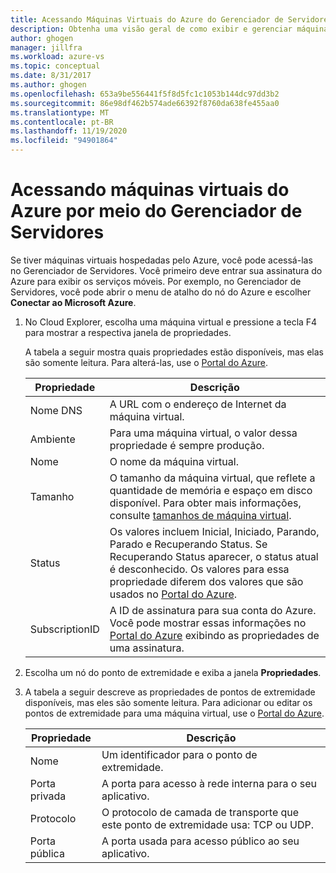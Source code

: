 ```yaml
---
title: Acessando Máquinas Virtuais do Azure do Gerenciador de Servidores | Microsoft Docs
description: Obtenha uma visão geral de como exibir e gerenciar máquinas virtuais (VMs) do Azure no Gerenciador de Servidores no Visual Studio.
author: ghogen
manager: jillfra
ms.workload: azure-vs
ms.topic: conceptual
ms.date: 8/31/2017
ms.author: ghogen
ms.openlocfilehash: 653a9be556441f5f8d5fc1c1053b144dc97dd3b2
ms.sourcegitcommit: 86e98df462b574ade66392f8760da638fe455aa0
ms.translationtype: MT
ms.contentlocale: pt-BR
ms.lasthandoff: 11/19/2020
ms.locfileid: "94901864"
---
```

# <a name="accessing-azure-virtual-machines-from-server-explorer"></a>Acessando máquinas virtuais do Azure por meio do Gerenciador de Servidores

Se tiver máquinas virtuais hospedadas pelo Azure, você pode acessá-las no Gerenciador de Servidores. Você primeiro deve entrar sua assinatura do Azure para exibir os serviços móveis. Por exemplo, no Gerenciador de Servidores, você pode abrir o menu de atalho do nó do Azure e escolher **Conectar ao Microsoft Azure**.

1. No Cloud Explorer, escolha uma máquina virtual e pressione a tecla F4 para mostrar a respectiva janela de propriedades.

    A tabela a seguir mostra quais propriedades estão disponíveis, mas elas são somente leitura. Para alterá-las, use o [Portal do Azure](https://portal.azure.com).

   | Propriedade | Descrição |
   | --- | --- |
   | Nome DNS |A URL com o endereço de Internet da máquina virtual. |
   | Ambiente |Para uma máquina virtual, o valor dessa propriedade é sempre produção. |
   | Nome |O nome da máquina virtual. |
   | Tamanho |O tamanho da máquina virtual, que reflete a quantidade de memória e espaço em disco disponível. Para obter mais informações, consulte [tamanhos de máquina virtual](/azure/cloud-services/cloud-services-sizes-specs). |
   | Status |Os valores incluem Inicial, Iniciado, Parando, Parado e Recuperando Status. Se Recuperando Status aparecer, o status atual é desconhecido. Os valores para essa propriedade diferem dos valores que são usados no [Portal do Azure](https://portal.azure.com). |
   | SubscriptionID |A ID de assinatura para sua conta do Azure. Você pode mostrar essas informações no [Portal do Azure](https://portal.azure.com) exibindo as propriedades de uma assinatura. |
2. Escolha um nó do ponto de extremidade e exiba a janela **Propriedades**.
3. A tabela a seguir descreve as propriedades de pontos de extremidade disponíveis, mas eles são somente leitura. Para adicionar ou editar os pontos de extremidade para uma máquina virtual, use o [Portal do Azure](https://portal.azure.com).

   | Propriedade | Descrição |
   | --- | --- |
   | Nome |Um identificador para o ponto de extremidade. |
   | Porta privada |A porta para acesso à rede interna para o seu aplicativo. |
   | Protocolo |O protocolo de camada de transporte que este ponto de extremidade usa: TCP ou UDP. |
   | Porta pública |A porta usada para acesso público ao seu aplicativo. |
